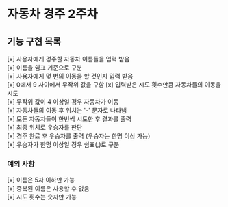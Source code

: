 # 자동차 경주 2주차

## 기능 구현 목록

[x] 사용자에게 경주할 자동차 이름들을 입력 받음   
[x] 이름을 쉼표 기준으로 구분   
[x] 사용자에게 몇 번의 이동을 할 것인지 입력 받음   
[x] 0에서 9 사이에서 무작위 값을 구함
[x] 입력받은 시도 횟수만큼 자동차들의 이동을 시도   
[x] 무작위 값이 4 이상일 경우 자동차가 이동   
[x] 자동차들의 이동 후 위치는 '-' 문자로 나타냄   
[x] 모든 자동차들이 한번씩 시도한 후 결과를 출력   
[x] 최종 위치로 우승자를 판단   
[x] 경주 완료 후 우승자를 출력 (우승자는 한명 이상 가능)   
[x] 우승자가 한명 이상일 경우 쉼표(,)로 구분

### 예외 사항
[x] 이름은 5자 이하만 가능   
[x] 중복된 이름은 사용할 수 없음   
[x] 시도 횟수는 숫자만 가능